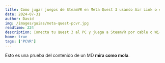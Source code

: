 ```yaml
---
title: Cómo jugar juegos de SteamVR en Meta Quest 3 usando Air Link o cable
date: 2024-07-31
author: David
img: /images/guias/meta-quest-pcvr.jpg
readtime: 224
description: Conecta tu Quest 3 al PC y juega a SteamVR por cable o Wi-Fi. Te explicamos cómo.
home: true
tags: ['PCVR']
---
```

Esto es una prueba del contenido de un MD **mira como mola**.